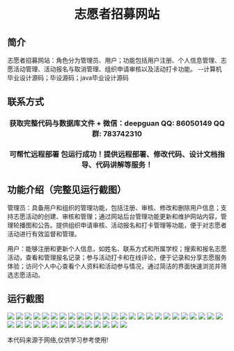 <p><h1 align="center">志愿者招募网站</h1></p>

## 简介
志愿者招募网站：角色分为管理员、用户；功能包括用户注册、个人信息管理、志愿活动管理、活动报名与取消管理、组织申请审核以及活动打卡功能。    --计算机毕业设计源码；毕设源码；java毕业设计源码


## 联系方式
<p><h3 align="center">获取完整代码与数据库文件 + 微信：deepguan QQ: 86050149 QQ群: 783742310</h3></p>
<p><h3 align="center">可帮忙远程部署 包运行成功！提供远程部署、修改代码、设计文档指导、代码讲解等服务！</h3></p>

## 功能介绍（完整见运行截图）
管理员：具备用户和组织的管理功能，包括注册、审核、修改和删除用户信息；支持志愿活动的创建、审核和管理；通过网站后台管理功能更新和维护网站内容，管理轮播图和公告。提供组织申请审核、活动报名和打卡管理等功能，便于对志愿者活动进行有效监督和管理。

用户：能够注册和更新个人信息，如姓名、联系方式和所属学校；搜索和报名志愿活动，查看和管理报名记录；参与活动打卡和在线评论，便于记录和分享志愿服务体验；访问个人中心查看个人资料和活动参与情况，通过简洁的界面快速浏览并筛选志愿活动。


## 运行截图
![](img/001.jpg)
![](img/002.jpg)
![](img/003.jpg)
![](img/004.jpg)
![](img/005.jpg)
![](img/006.jpg)
![](img/007.jpg)
![](img/008.jpg)
![](img/009.jpg)
![](img/010.jpg)
![](img/011.jpg)
![](img/012.jpg)
![](img/013.jpg)
![](img/014.jpg)
![](img/015.jpg)
![](img/016.jpg)
![](img/017.jpg)
![](img/018.jpg)
![](img/019.jpg)
![](img/020.jpg)
![](img/021.jpg)
![](img/022.jpg)
![](img/023.jpg)
![](img/024.jpg)
![](img/025.jpg)
![](img/026.jpg)
![](img/027.jpg)
![](img/028.jpg)
![](img/029.jpg)
![](img/030.jpg)
![](img/031.jpg)
![](img/032.jpg)
![](img/033.jpg)
![](img/034.jpg)
![](img/035.jpg)
![](img/036.jpg)
![](img/037.jpg)
![](img/038.jpg)
![](img/039.jpg)

<p>本代码来源于网络,仅供学习参考使用!</p>
